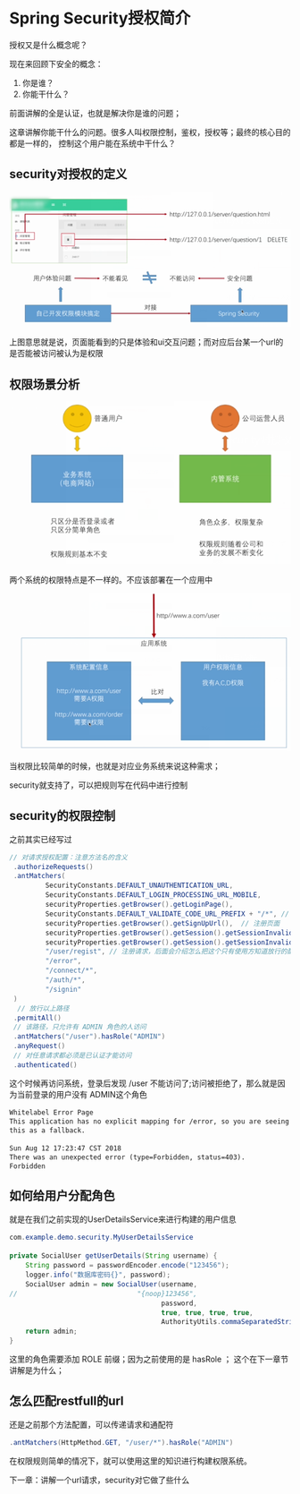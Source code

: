 # Spring Security授权简介

授权又是什么概念呢？

现在来回顾下安全的概念：
1. 你是谁？
2. 你能干什么？

前面讲解的全是认证，也就是解决你是谁的问题；

这章讲解你能干什么的问题。很多人叫权限控制，鉴权，授权等；最终的核心目的都是一样的，
控制这个用户能在系统中干什么？

## security对授权的定义
![](/assets/image/imooc/spring_secunity/snipaste_20180812_152323.png)

上图意思就是说，页面能看到的只是体验和ui交互问题；而对应后台某一个url的是否能被访问被认为是权限

## 权限场景分析
![](/assets/image/imooc/spring_secunity/snipaste_20180812_170316.png)

两个系统的权限特点是不一样的。不应该部署在一个应用中

![](/assets/image/imooc/spring_secunity/snipaste_20180812_170637.png)

当权限比较简单的时候，也就是对应业务系统来说这种需求；

security就支持了，可以把规则写在代码中进行控制

## security的权限控制
之前其实已经写过
```java
// 对请求授权配置：注意方法名的含义
 .authorizeRequests()
 .antMatchers(
         SecurityConstants.DEFAULT_UNAUTHENTICATION_URL,
         SecurityConstants.DEFAULT_LOGIN_PROCESSING_URL_MOBILE,
         securityProperties.getBrowser().getLoginPage(),
         SecurityConstants.DEFAULT_VALIDATE_CODE_URL_PREFIX + "/*", // 图形验证码接口
         securityProperties.getBrowser().getSignUpUrl(),  // 注册页面
         securityProperties.getBrowser().getSession().getSessionInvalidUrl() + ".json",
         securityProperties.getBrowser().getSession().getSessionInvalidUrl() + ".html",
         "/user/regist", // 注册请求，后面会介绍怎么把这个只有使用方知道放行的配置剥离处理
         "/error",
         "/connect/*",
         "/auth/*",
         "/signin"
 )
  // 放行以上路径
 .permitAll()
 // 该路径，只允许有 ADMIN 角色的人访问
 .antMatchers("/user").hasRole("ADMIN")
 .anyRequest()
 // 对任意请求都必须是已认证才能访问
 .authenticated()
```
这个时候再访问系统，登录后发现 /user 不能访问了;访问被拒绝了，那么就是因为当前登录的用户没有 ADMIN这个角色

```
Whitelabel Error Page
This application has no explicit mapping for /error, so you are seeing this as a fallback.

Sun Aug 12 17:23:47 CST 2018
There was an unexpected error (type=Forbidden, status=403).
Forbidden
```

## 如何给用户分配角色

就是在我们之前实现的UserDetailsService来进行构建的用户信息  
```java
com.example.demo.security.MyUserDetailsService

private SocialUser getUserDetails(String username) {
    String password = passwordEncoder.encode("123456");
    logger.info("数据库密码{}", password);
    SocialUser admin = new SocialUser(username,
//                              "{noop}123456",
                                      password,
                                      true, true, true, true,
                                      AuthorityUtils.commaSeparatedStringToAuthorityList("ROLE_ADMIN"));
    return admin;
}
```

这里的角色需要添加 ROLE 前缀；因为之前使用的是 hasRole ； 这个在下一章节讲解是为什么；


## 怎么匹配restfull的url

还是之前那个方法配置，可以传递请求和通配符
```java
.antMatchers(HttpMethod.GET, "/user/*").hasRole("ADMIN")
```

在权限规则简单的情况下，就可以使用这里的知识进行构建权限系统。

下一章：讲解一个url请求，security对它做了些什么
